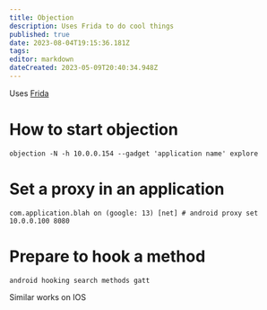 ```yaml
---
title: Objection
description: Uses Frida to do cool things
published: true
date: 2023-08-04T19:15:36.181Z
tags: 
editor: markdown
dateCreated: 2023-05-09T20:40:34.948Z
---
```



Uses [Frida](/frida)

# How to start objection
```
objection -N -h 10.0.0.154 --gadget 'application name' explore
```

# Set a proxy in an application
```
com.application.blah on (google: 13) [net] # android proxy set 10.0.0.100 8080
```

# Prepare to hook a method
```
android hooking search methods gatt
```

Similar works on IOS

